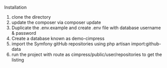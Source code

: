 
Installation

1. clone the directory
2. update the composer via composer update
3. Duplicate the .env.example and create .env file with database username & password
3. Create a database known as demo-cimpress
3. import the Symfony gitHub repositories using php artisan import:github-data
4. run the project with route as cimpress/public/user/repositories to get the listing
